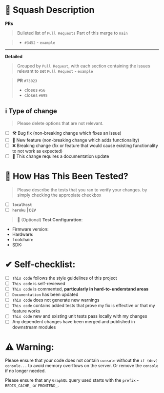 # 📃 Squash Description

**PRs**

> Bulleted list of `Pull Requests` Part of this merge to `main`

> - `#3452` - `example`

---

**Detailed**

> Grouped by `Pull Request`, with each section containing the issues relevant to set `Pull Request` - `example`

> **PR** `#73023`
> - closes `#56`
> - closes `#695`

## ℹ Type of change

> Please delete options that are not relevant.

- [ ] 🛠 Bug fix (non-breaking change which fixes an issue)
- [ ] 🚀 New feature (non-breaking change which adds functionality)
- [ ] ❌ Breaking change (fix or feature that would cause existing functionality to not work as expected)
- [ ] 📃 This change requires a documentation update

# 🧰 How Has This Been Tested?

> Please describe the tests that you ran to verify your changes.
> by simply checking the appropiate checkbox 

- [ ] `localhost`
- [ ] `heroku` | `DEV`

> 🔽 (Optional)
**Test Configuration**:
* Firmware version:
* Hardware:
* Toolchain:
* SDK:

# ✔ Self-checklist:

- [ ] `This code` follows the style guidelines of this project
- [ ] `This code` is self-reviewed
- [ ] `This code` is commented, __particularly in hard-to-understand areas__
- [ ] `Documentation` has been updated
- [ ] `This code` does not generate new warnings
- [ ] `This code` contains added tests that prove my fix is effective or that my feature works
- [ ] `This code` new and existing unit tests pass locally with my changes
- [ ] Any dependent changes have been merged and published in downstream modules

# ⚠ Warning:

Please ensure that your code does not contain `console` without the `if (dev) console...`
to avoid memory overflows on the server. Or remove the `console` if no longer needed.

Please ensure that any `GraphQL` query used starts with the `prefix` - `REDIS_CACHE_` or `FRONTEND_`. 
